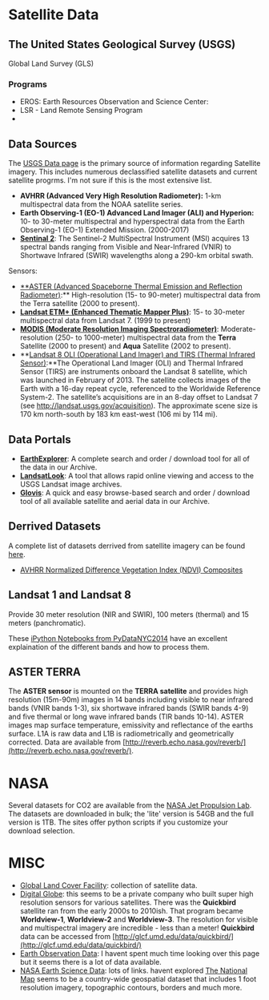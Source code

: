 # Satellite Data

## The United States Geological Survey (USGS)

Global Land Survey (GLS)

### Programs
- EROS: Earth Resources Observation and Science Center:
- LSR - Land Remote Sensing Program
- 

## Data Sources
The [USGS Data page](https://eros.usgs.gov/satellite-imagery) is the primary source of information regarding Satellite imagery.  This includes numerous declassified satellite datasets and current satellite progrms.  I'm not sure if this is the most extensive list.

- **AVHRR (Advanced Very High Resolution Radiometer):** 1-km multispectral data from the NOAA satellite series.
- **Earth Observing-1 (EO-1) Advanced Land Imager (ALI) and Hyperion:** 10- to 30-meter multispectral and hyperspectral data from the Earth Observing-1 (EO-1) Extended Mission. (2000-2017)
- **[Sentinal 2](https://lta.cr.usgs.gov/sentinel_2)**: The Sentinel-2 MultiSpectral Instrument (MSI) acquires 13 spectral bands ranging from Visible and Near-Infrared (VNIR) to Shortwave Infrared (SWIR) wavelengths along a 290-km orbital swath.

Sensors:
- [**ASTER (Advanced Spaceborne Thermal Emission and Reflection Radiometer)](https://lpdaac.usgs.gov/dataset_discovery/aster):** High-resolution (15- to 90-meter) multispectral data from the Terra satellite (2000 to present).
- **[Landsat ETM+ (Enhanced Thematic Mapper Plus)](https://lta.cr.usgs.gov/LETMP)**: 15- to 30-meter multispectral data from Landsat 7. (1999 to present)
- **[MODIS (Moderate Resolution Imaging Spectroradiometer)](https://lpdaac.usgs.gov/dataset_discovery/modis)**: Moderate-resolution (250- to 1000-meter) multispectral data from the **Terra** Satellite (2000 to present) and **Aqua** Satellite (2002 to present).
- **[Landsat 8 OLI (Operational Land Imager) and TIRS (Thermal Infrared Sensor)](https://lta.cr.usgs.gov/L8):**The Operational Land Imager (OLI) and Thermal Infrared Sensor (TIRS) are instruments onboard the Landsat 8 satellite, which was launched in February of 2013. The satellite collects images of the Earth with a 16-day repeat cycle, referenced to the Worldwide Reference System-2. The satellite’s acquisitions are in an 8-day offset to Landsat 7 (see http://landsat.usgs.gov/acquisition). The approximate scene size is 170 km north-south by 183 km east-west (106 mi by 114 mi).

## Data Portals
- **[EarthExplorer](https://earthexplorer.usgs.gov/)**: A complete search and order / download tool for all of the data in our Archive.
- **[LandsatLook](https://landsatlook.usgs.gov/)**: A tool that allows rapid online viewing and access to the USGS Landsat image archives.
- **[Glovis](http://glovis.usgs.gov/)**: A quick and easy browse-based search and order / download tool of all available satellite and aerial data in our Archive.

## Derrived Datasets
A complete list of datasets derrived from satellite imagery can be found [here](https://eros.usgs.gov/land-cover).

- [AVHRR Normalized Difference Vegetation Index (NDVI) Composites](https://lta.cr.usgs.gov/NDVI)

## Landsat 1 and Landsat 8 
Provide 30 meter resolution (NIR and SWIR), 100 meters (thermal) and 15 meters (panchromatic).  

These [iPython Notebooks from PyDataNYC2014](https://github.com/HyperionAnalytics/PyDataNYC2014) have an excellent explaination of the different bands and how to process them. 

## ASTER TERRA
The **ASTER sensor** is mounted on the **TERRA satellite** and provides high resolution (15m-90m) images in 14 bands including visible to near infrared bands (VNIR bands 1-3), six shortwave infrared bands (SWIR bands 4-9) and five thermal or long wave infrared bands (TIR bands 10-14).  ASTER images map surface temperature, emissivity and reflectance of the earths surface.  L1A is raw data and L1B is radiometrically and geometrically corrected.  Data are available from [http://reverb.echo.nasa.gov/reverb/](http://reverb.echo.nasa.gov/reverb/).

# NASA

Several datasets for CO2 are available from the [NASA Jet Propulsion Lab](https://co2.jpl.nasa.gov/).  The datasets are downloaded in bulk; the 'lite' version is 54GB and the full version is 1TB.  The sites offer python scripts if you customize your download selection.

# MISC
- [Global Land Cover Facility](http://glcf.umd.edu/data/): collection of satellite data.
- [Digital Globe](https://www.digitalglobe.com/): this seems to be a private company who built super high resolution sensors for various satellites.  There was the **Quickbird** satellite ran from the early 2000s to 2010ish.  That program became **Worldview-1**, **Worldview-2** and **Worldview-3**.  The resolution for visible and multispectral imagery are incredible - less than a meter!  **Quickbird** data can be accessed from [http://glcf.umd.edu/data/quickbird/](http://glcf.umd.edu/data/quickbird/)
- [Earth Observation Data](https://earthdata.nasa.gov/earth-observation-data): I havent spent much time looking over this page but it seems there is a lot of data available.
- [NASA Earth Science Data](http://eospso.gsfc.nasa.gov/content/nasa-earth-science-data): lots of links.  havent explored
[The National Map](https://viewer.nationalmap.gov/viewer/) seems to be a country-wide geospatial dataset that includes 1 foot resolution imagery, topographic contours, borders and much more.
